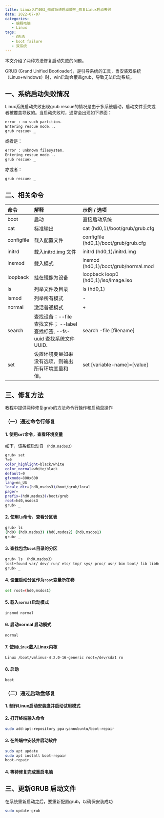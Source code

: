 ```yaml
---
title: Linux入门003_修改系统启动顺序_修复Linux启动失败
date: 2022-07-07
categories:
   - 编程电脑
   - Linux
tags: 
   - GRUB
   - boot failure
   - 双系统 
---
```

本文介绍了两种方法修复启动失败的问题。
<!-- more -->
 GRUB (Grand Unified Bootloader)，是引导系统的工具，当安装双系统（Linux+windows）时，win启动会覆盖grub，导致无法启动系统。

## 一、系统启动失败情况

Linux系统启动失败出现grub rescue的情况是由于多系统启动，启动文件丢失或者被覆盖导致的。当启动失败时，通常会出现如下界面：

```bash
error : no such partition.
Entering rescue mode...
grub rescue> _
```

或者是：

```bash
error : unknown filesystem.
Entering rescue mode...
grub rescue> _
```

亦或者：

```bash
grub rescue> _
```

## 二、相关命令

|命令|解释|示例 / 选项|
|:----|:----|:----|
|boot|启动|直接启动系统|
|cat|标准输出|cat (hd0,1)/boot/grub/grub.cfg|
|configfile|载入配置文件|configfile (hd0,1)/boot/grub/grub.cfg|
|initrd|载入initrd.img 文件|initrd (hd0,1)/initrd.img|
|insmod|载入模式|insmod (hd0,1)/boot/grub/normal.mod|
|loopback|挂在镜像为设备|loopback loop0 (hd0,1)/iso/image.iso|
|ls|列举文件及目录|	ls (hd0,1)|
|lsmod|列举所有模式|-|
|normal|激活普通模式|+|
|search|查找设备：--file 查找文件； --label 查找标签, --fs-uuid 查找系统文件 UUID.|search -file [filename]|
|set|设置环境变量如果没有选项，则输出所有环境变量和值。|set [variable-name]=[value]|

## 三、修复方法
教程中提供两种修复grub的方法命令行操作和启动盘操作

### （一）通过命令行修复
#### 1. 使用`set`命令，查看环境变量
如下，该系统启动自 `（hd0,msdos3）`

```bash
grub> set
?=0
color_highlight=black/white
color_normal=white/black
default=0
gfxmode=800x600
lang=en_US
locale_dir=(hd0,msdos3)/boot/grub/local
pager=
prefix=(hd0,msdos3)/boot/grub
root=hd0,msdos3
grub> _
```

#### 2. 使用`ls`命令，查看分区表

```bash
grub> ls
(hd0) (hd0,msdos3) (hd0,msdos2) (hd0,msdos1)
grub> _
```

#### 3. 查找包含`boot`目录的分区

```bash
grub> ls （hd0,msdos3）
lost+found var/ dev/ run/ etc/ tmp/ sys/ proc/ usr/ bin boot/ lib lib64 mnt/ opt/ root/ sbin srv/
grub> _
```

#### 4. 设置启动分区作为`root`变量所在卷

```bash
set root=(hd0,msdos1)
```

#### 5. 载入`normal`启动模式

```bash
insmod normal
```

#### 6. 启动normal 启动模式

```bash
normal
```

#### 7. 使用`Linux`载入Linux内核

```bash
Linux /boot/vmlinuz-4.2.0-16-generic root=/dev/sda1 ro
```

#### 8. 启动

```bash
boot
```

### （二）通过启动盘修复

#### 1. 制作Linux启动安装盘并启动试用模式

#### 2. 打开终端输入命令

```bash
sudo add-apt-repository ppa:yannubuntu/boot-repair
```
#### 3. 在终端中安装并启动软件

```bash
sudo apt update
sudo apt install boot-repair
boot-repair
```
#### 4. 等待修复完成重启电脑

## 三、更新GRUB 启动文件
在系统重新启动之后，要重新配置grub，以确保安装成功

```bash
sudo update-grub
```